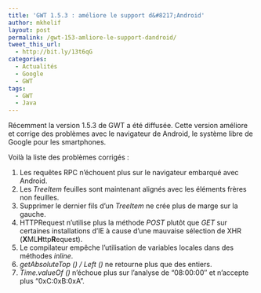 ```yaml
---
title: 'GWT 1.5.3 : améliore le support d&#8217;Android'
author: mkhelif
layout: post
permalink: /gwt-153-amliore-le-support-dandroid/
tweet_this_url:
  - http://bit.ly/13t6qG
categories:
  - Actualités
  - Google
  - GWT
tags:
  - GWT
  - Java
---
```

Récemment la version 1.5.3 de GWT a été diffusée. Cette version améliore et corrige des problèmes avec le navigateur de Android, le système libre de Google pour les smartphones.

Voilà la liste des problèmes corrigés :

  1. Les requêtes RPC n&#8217;échouent plus sur le navigateur embarqué avec Android.
  2. Les *TreeItem* feuilles sont maintenant alignés avec les éléments frères non feuilles.
  3. Supprimer le dernier fils d&#8217;un *TreeItem* ne crée plus de marge sur la gauche.
  4. HTTPRequest n&#8217;utilise plus la méthode *POST* plutôt que *GET* sur certaines installations d&#8217;IE à cause d&#8217;une mauvaise sélection de XHR (**X**ML**H**ttp**R**equest).
  5. Le compilateur empêche l&#8217;utilisation de variables locales dans des méthodes *inline*.
  6. *getAbsoluteTop () / Left ()* ne retourne plus que des entiers.
  7. *Time.valueOf ()* n&#8217;échoue plus sur l&#8217;analyse de &#8220;08:00:00&#8243; et n&#8217;accepte plus &#8220;0xC:0xB:0xA&#8221;.
